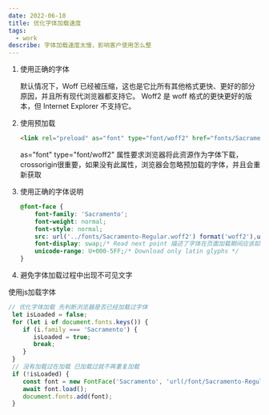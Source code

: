 ```yaml
---
date: 2022-06-10
title: 优化字体加载速度
tags:
  - work
describe: 字体加载速度太慢，影响客户使用怎么整
---
```



1. 使用正确的字体

   默认情况下，Woff 已经被压缩，这也是它比所有其他格式更快、更好的部分原因，并且所有现代浏览器都支持它。
   Woff2 是 woff 格式的更快更好的版本，但 Internet Explorer 不支持它。
2. 使用预加载

   ```html
   <link rel="preload" as="font" type="font/woff2" href="fonts/Sacramento-Regular.woff2" crossorigin="anonymous">
   ```

   as="font" type="font/woff2" 属性要求浏览器将此资源作为字体下载，crossorigin很重要，如果没有此属性，浏览器会忽略预加载的字体，并且会重新获取
3. 使用正确的字体说明

   ```css
   @font-face {
       font-family: 'Sacramento';
       font-weight: normal;
       font-style: normal;
       src: url('../fonts/Sacramento-Regular.woff2') format('woff2'),url('../fonts/Sacramento-Regular.woff') format('woff');
       font-display: swap;/* Read next point 描述了字体在页面加载期间应该如何表现*/ 
       unicode-range: U+000-5FF;/* Download only latin glyphs */
   }
   ```

4. 避免字体加载过程中出现不可见文字

  使用js加载字体

  ```jsx
  // 优化字体加载 先判断浏览器是否已经加载过字体
   let isLoaded = false;
   for (let i of document.fonts.keys()) {
      if (i.family === 'Sacramento') {
         isLoaded = true;
         break;
      }
   }
   // 没有加载过在加载 已加载过就不再重复加载
   if (!isLoaded) {
      const font = new FontFace('Sacramento', 'url(/font/Sacramento-Regular.woff)');
      await font.load();
      document.fonts.add(font);
   }
  ```
